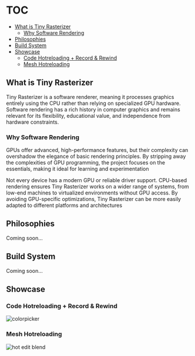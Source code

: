 # TOC
- [What is Tiny Rasterizer](#what-is-tiny-rasterizer)
  - [Why Software Rendering](#why-software-rendering)
- [Philosophies](#philosophies)
- [Build System](#build-system)
- [Showcase](#showcase)
  - [Code Hotreloading + Record & Rewind](#code-hotreloading--record--rewind)
  - [Mesh Hotreloading](#mesh-hotreloading)

## What is Tiny Rasterizer
Tiny Rasterizer is a software renderer, meaning it processes graphics entirely using the CPU rather than relying on specialized GPU hardware. Software rendering has a rich history in computer graphics and remains relevant for its flexibility, educational value, and independence from hardware constraints.

### Why Software Rendering

GPUs offer advanced, high-performance features, but their complexity can overshadow the elegance of basic rendering principles. By stripping away the complexities of GPU programming, the project focuses on the essentials, making it ideal for learning and experimentation

Not every device has a modern GPU or reliable driver support. CPU-based rendering ensures Tiny Rasterizer works on a wider range of systems, from low-end machines to virtualized environments without GPU access. By avoiding GPU-specific optimizations, Tiny Rasterizer can be more easily adapted to different platforms and architectures

## Philosophies
Coming soon...

## Build System
Coming soon...

## Showcase
### Code Hotreloading + Record & Rewind
![colorpicker](https://github.com/user-attachments/assets/76531869-d169-4175-ba31-fc842a8824f2)

### Mesh Hotreloading
![hot edit blend](https://github.com/user-attachments/assets/297bcffb-7ad5-4f69-b3a4-29f3ecfb0ce5)
